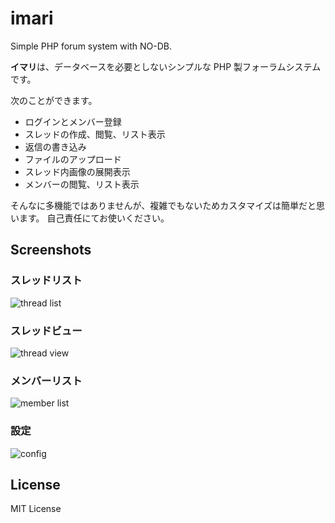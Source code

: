 # imari

Simple PHP forum system with NO-DB.

**イマリ**は、データベースを必要としないシンプルな PHP 製フォーラムシステムです。

次のことができます。

* ログインとメンバー登録
* スレッドの作成、閲覧、リスト表示
* 返信の書き込み
* ファイルのアップロード
* スレッド内画像の展開表示
* メンバーの閲覧、リスト表示

そんなに多機能ではありませんが、複雑でもないためカスタマイズは簡単だと思います。
自己責任にてお使いください。

## Screenshots

### スレッドリスト

![thread list](http://dyama.org/res/imari-threadlist.jpg)

### スレッドビュー

![thread view](http://dyama.org/res/imari-threadview.jpg)

### メンバーリスト

![member list](http://dyama.org/res/imari-memberlist.jpg)

### 設定

![config](http://dyama.org/res/imari-config.jpg)

## License

MIT License

